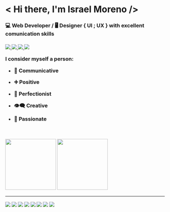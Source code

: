 <h1>< Hi there, I'm <span>Israel Moreno /></span></h1>

<h3>💻 Web Developer / 🖥️ Designer { UI ; UX } with excellent comunication skills<h3>


<div style="display: inline-block">
   
<a href="mailto:israfreeway@gmail.com" target="_blank">
  <img src="https://img.shields.io/badge/Gmail-D14836?style=for-the-badge&logo=gmail&logoColor=white" />
</a>
  
<a target="_blank" href="https://wa.me/556191546774">
  <img src="https://img.shields.io/badge/WhatsApp-25D366?style=for-the-badge&logo=whatsapp&logoColor=white"  />
</a>

  
<a target="_blank" href="https://www.linkedin.com/in/israel-moreno-ruiz/">
  <img src="https://img.shields.io/badge/LinkedIn-0077B5?style=for-the-badge&logo=linkedin&logoColor=white" />
</a>
   
   
<a href="https://portafolio-israel-moreno.netlify.app/" target="_blank">
  <img src="https://img.shields.io/badge/website-000000?style=for-the-badge&logo=About.me&logoColor=white" />
</a>
  
  
   
</div>
   
   <br>



I consider myself a person:

- 📣 Communicative
- ➕ Positive
- 💯 Perfectionist
- 👁️‍🗨️ Creative
- 🚀 Passionate

   
    <br>

<div>

  <img height="160em" src="https://github-readme-stats.vercel.app/api?username=dev-israel-moreno&show_icons=true&theme=tokyonight">
  <img height="160em" src="https://github-readme-stats.vercel.app/api/top-langs/?username=dev-israel-moreno&layout=compact&theme=tokyonight">
   
</div>

<hr>

<div style="display: inline-block">
   

  <img src="https://img.shields.io/badge/HTML5-E34F26?style=for-the-badge&logo=html5&logoColor=white" />
  <img src="https://img.shields.io/badge/CSS3-1572B6?style=for-the-badge&logo=css3&logoColor=white" />
   <img src="https://img.shields.io/badge/Bootstrap-563D7C?style=for-the-badge&logo=bootstrap&logoColor=white" />
  <img src="https://img.shields.io/badge/JavaScript-F7DF1E?style=for-the-badge&logo=javascript&logoColor=black" /> 
  <img src="https://img.shields.io/badge/PHP-777BB4?style=for-the-badge&logo=php&logoColor=white" />
  <img src="https://img.shields.io/badge/jQuery-0769AD?style=for-the-badge&logo=jquery&logoColor=white" />
  <img src="https://img.shields.io/badge/Wordpress-21759B?style=for-the-badge&logo=wordpress&logoColor=white" />
  <img src="https://img.shields.io/badge/Adobe%20Photoshop-31A8FF?style=for-the-badge&logo=Adobe%20Photoshop&logoColor=black" />
  

   
  
                     
          
</div>



<br>







